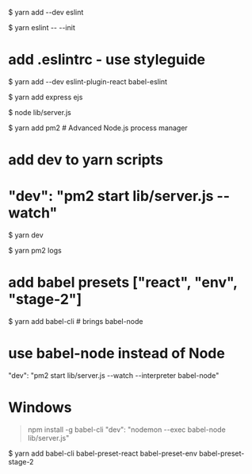 $ yarn add --dev eslint

$ yarn eslint -- --init

# add .eslintrc - use styleguide

$ yarn add --dev eslint-plugin-react babel-eslint


$ yarn add express ejs

$ node lib/server.js

$ yarn add pm2  # Advanced Node.js process manager

# add dev to yarn scripts
# "dev": "pm2 start lib/server.js --watch"
$ yarn dev

$ yarn pm2 logs

# add babel presets ["react", "env", "stage-2"]

$ yarn add babel-cli  # brings babel-node

# use babel-node instead of Node
"dev": "pm2 start lib/server.js --watch --interpreter babel-node"

# Windows
> npm install -g babel-cli
"dev": "nodemon --exec babel-node lib/server.js"

$ yarn add babel-cli babel-preset-react babel-preset-env babel-preset-stage-2
